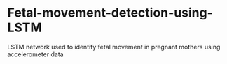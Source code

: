 # Fetal-movement-detection-using-LSTM
LSTM network used to identify fetal movement in pregnant mothers using accelerometer data
